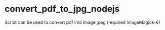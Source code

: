 # convert_pdf_to_jpg_nodejs
Script can be used to convert pdf into image jpeg (required ImageMagick-6)
